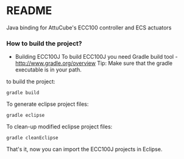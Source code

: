 # README #

Java binding for AttuCube's ECC100 controller and ECS actuators

### How to build the project? ###

* Building ECC100J To build ECC100J you need Gradle build tool - http://www.gradle.org/overview
  Tip: Make sure that the gradle executable is in your path.

to build the project:

    gradle build

To generate eclipse project files:

    gradle eclipse

To clean-up modified eclipse project files:

    gradle cleanEclipse

That's it, now you can import the ECC100J projects in Eclipse. 